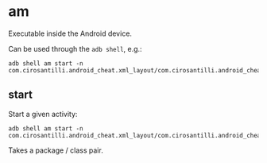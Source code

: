 # am

Executable inside the Android device.

Can be used through the `adb shell`, e.g.:

    adb shell am start -n com.cirosantilli.android_cheat.xml_layout/com.cirosantilli.android_cheat.xml_layout.Main

## start

Start a given activity:

    adb shell am start -n com.cirosantilli.android_cheat.xml_layout/com.cirosantilli.android_cheat.xml_layout.Main

Takes a package / class pair.

